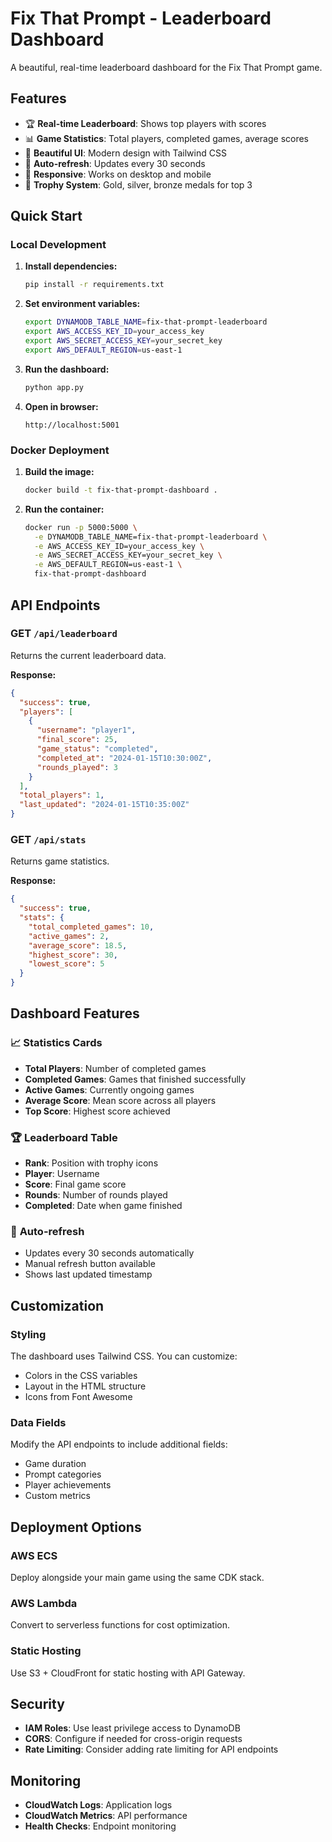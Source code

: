 # Fix That Prompt - Leaderboard Dashboard

A beautiful, real-time leaderboard dashboard for the Fix That Prompt game.

## Features

- 🏆 **Real-time Leaderboard**: Shows top players with scores
- 📊 **Game Statistics**: Total players, completed games, average scores
- 🎨 **Beautiful UI**: Modern design with Tailwind CSS
- 🔄 **Auto-refresh**: Updates every 30 seconds
- 📱 **Responsive**: Works on desktop and mobile
- 🏅 **Trophy System**: Gold, silver, bronze medals for top 3

## Quick Start

### Local Development

1. **Install dependencies:**
   ```bash
   pip install -r requirements.txt
   ```

2. **Set environment variables:**
   ```bash
   export DYNAMODB_TABLE_NAME=fix-that-prompt-leaderboard
   export AWS_ACCESS_KEY_ID=your_access_key
   export AWS_SECRET_ACCESS_KEY=your_secret_key
   export AWS_DEFAULT_REGION=us-east-1
   ```

3. **Run the dashboard:**
   ```bash
   python app.py
   ```

4. **Open in browser:**
   ```
   http://localhost:5001
   ```

### Docker Deployment

1. **Build the image:**
   ```bash
   docker build -t fix-that-prompt-dashboard .
   ```

2. **Run the container:**
   ```bash
   docker run -p 5000:5000 \
     -e DYNAMODB_TABLE_NAME=fix-that-prompt-leaderboard \
     -e AWS_ACCESS_KEY_ID=your_access_key \
     -e AWS_SECRET_ACCESS_KEY=your_secret_key \
     -e AWS_DEFAULT_REGION=us-east-1 \
     fix-that-prompt-dashboard
   ```

## API Endpoints

### GET `/api/leaderboard`
Returns the current leaderboard data.

**Response:**
```json
{
  "success": true,
  "players": [
    {
      "username": "player1",
      "final_score": 25,
      "game_status": "completed",
      "completed_at": "2024-01-15T10:30:00Z",
      "rounds_played": 3
    }
  ],
  "total_players": 1,
  "last_updated": "2024-01-15T10:35:00Z"
}
```

### GET `/api/stats`
Returns game statistics.

**Response:**
```json
{
  "success": true,
  "stats": {
    "total_completed_games": 10,
    "active_games": 2,
    "average_score": 18.5,
    "highest_score": 30,
    "lowest_score": 5
  }
}
```

## Dashboard Features

### 📈 **Statistics Cards**
- **Total Players**: Number of completed games
- **Completed Games**: Games that finished successfully
- **Active Games**: Currently ongoing games
- **Average Score**: Mean score across all players
- **Top Score**: Highest score achieved

### 🏆 **Leaderboard Table**
- **Rank**: Position with trophy icons
- **Player**: Username
- **Score**: Final game score
- **Rounds**: Number of rounds played
- **Completed**: Date when game finished

### 🔄 **Auto-refresh**
- Updates every 30 seconds automatically
- Manual refresh button available
- Shows last updated timestamp

## Customization

### **Styling**
The dashboard uses Tailwind CSS. You can customize:
- Colors in the CSS variables
- Layout in the HTML structure
- Icons from Font Awesome

### **Data Fields**
Modify the API endpoints to include additional fields:
- Game duration
- Prompt categories
- Player achievements
- Custom metrics

## Deployment Options

### **AWS ECS**
Deploy alongside your main game using the same CDK stack.

### **AWS Lambda**
Convert to serverless functions for cost optimization.

### **Static Hosting**
Use S3 + CloudFront for static hosting with API Gateway.

## Security

- **IAM Roles**: Use least privilege access to DynamoDB
- **CORS**: Configure if needed for cross-origin requests
- **Rate Limiting**: Consider adding rate limiting for API endpoints

## Monitoring

- **CloudWatch Logs**: Application logs
- **CloudWatch Metrics**: API performance
- **Health Checks**: Endpoint monitoring
